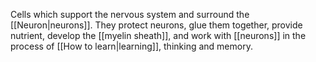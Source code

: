 Cells which support the nervous system and surround the [[Neuron|neurons]]. They protect neurons, glue them together, provide nutrient, develop the [[myelin sheath]], and work with [[neurons]] in the process of [[How to learn|learning]], thinking and memory.